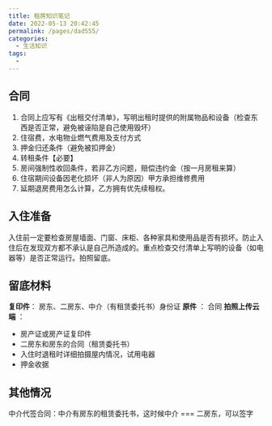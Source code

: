 ```yaml
---
title: 租房知识笔记
date: 2022-05-13 20:42:45
permalink: /pages/dad555/
categories:
  - 生活知识
tags:
  - 
---
```


## 合同

1.  合同上应写有《出租交付清单》，写明出租时提供的附属物品和设备（检查东西是否正常，避免被诬陷是自己使用毁坏）
2.  住宿费，水电物业燃气费用及支付方式
3.  押金归还条件（避免被扣押金）
4.  转租条件【必要】
5.  房间强制性收回条件，若非乙方问题，赔偿违约金（按一月房租来算）
6.  住宿期间设备因老化损坏（非人为原因）甲方承担维修费用
7.  延期退房费用怎么计算，乙方拥有优先续租权。


## 入住准备

入住前一定要检查房屋墙面、门窗、床柜、各种家具和使用品是否有损坏。防止入住后在发现双方都不承认是自己所造成的。重点检查交付清单上写明的设备（如电器等）是否正常运行。拍照留底。


## 留底材料

**复印件**： 房东、二房东、中介（有租赁委托书）身份证
**原件** ： 合同
**拍照上传云端** ： 

- 房产证或房产证复印件
- 二房东和房东的合同（租赁委托书）
- 入住时退租时详细拍摄屋内情况，试用电器
- 押金收据

## 其他情况

中介代签合同：中介有房东的租赁委托书，这时候中介 === 二房东，可以签字